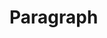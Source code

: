 <script setup>
import paragraphData from '../data/paragraph.ts'
</script>

# Paragraph

<CSSProperties :data="paragraphData" />
